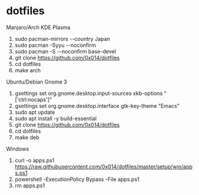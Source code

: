 # dotfiles

Manjaro/Arch KDE Plasma

1. sudo pacman-mirrors --country Japan
1. sudo pacman -Syyu --noconfirm
1. sudo pacman -S --noconfirm base-devel
1. git clone https://github.com/0x014/dotfiles
1. cd dotfiles
1. make arch

Ubuntu/Debian Gnome 3

1. gsettings set org.gnome.desktop.input-sources xkb-options "['ctrl:nocaps']" 
1. gsettings set org.gnome.desktop.interface gtk-key-theme "Emacs"
1. sudo apt update
1. sudo apt install -y build-essential
1. git clone https://github.com/0x014/dotfiles
1. cd dotfiles
1. make deb

Windows

1. curl -o apps.ps1 https://raw.githubusercontent.com/0x014/dotfiles/master/setup/win/apps.ps1 
1. powershell -ExecutionPolicy Bypass -File apps.ps1
1. rm apps.ps1


